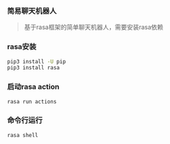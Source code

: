 ### 简易聊天机器人
> 基于rasa框架的简单聊天机器人，需要安装rasa依赖
### rasa安装
```bash
pip3 install -U pip
pip3 install rasa
```
### 启动rasa action
```bash
rasa run actions
```
### 命令行运行
```bash
rasa shell
```
